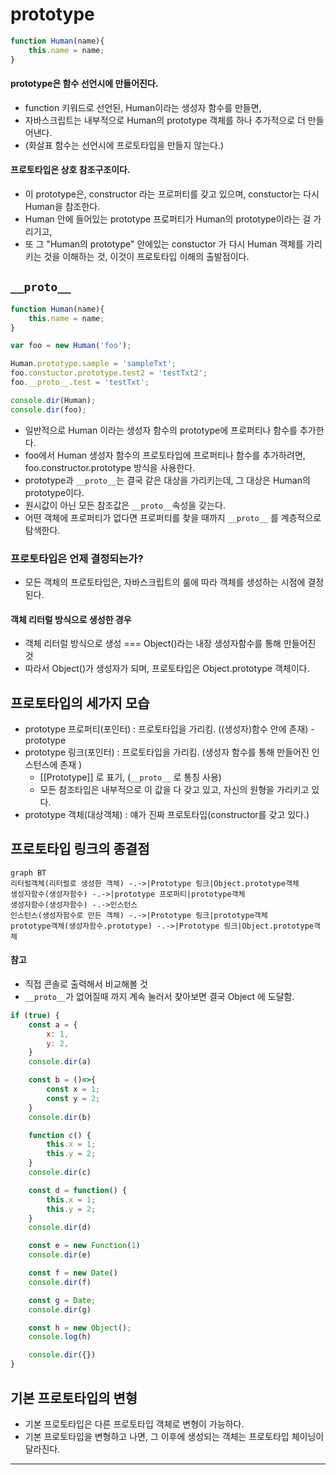 # prototype



```javascript
function Human(name){
    this.name = name;
}
```



#### prototype은 함수 선언시에 만들어진다. 

- function 키워드로 선언된, Human이라는 생성자 함수를 만들면, 
- 자바스크립트는 내부적으로 Human의 prototype 객체를 하나 추가적으로 더 만들어낸다. 
- (화살표 함수는 선언시에 프로토타입을 만들지 않는다.)



#### 프로토타입은 상호 참조구조이다.

- 이 prototype은,  constructor 라는 프로퍼티를 갖고 있으며, constuctor는 다시 Human을 참조한다. 
- Human 안에 들어있는 prototype 프로퍼티가 Human의 prototype이라는 걸 가리기고, 
- 또 그 "Human의 prototype" 안에있는 constuctor 가 다시 Human 객체를 가리키는 것을 이해하는 것, 이것이 프로토타입 이해의 출발점이다. 



## `__proto__`

```javascript
function Human(name){
    this.name = name;
}

var foo = new Human('foo');

Human.prototype.sample = 'sampleTxt';
foo.constuctor.prototype.test2 = 'testTxt2';
foo.__proto__.test = 'testTxt';

console.dir(Human);
console.dir(foo);
```

- 일반적으로 Human 이라는 생성자 함수의 prototype에 프로퍼티나 함수를 추가한다. 
- foo에서 Human 생성자 함수의 프로토타입에 프로퍼티나 함수를 추가하려면, foo.constructor.prototype 방식을 사용한다.
- prototype과 `__proto__`는 결국 같은 대상을 가리키는데, 그 대상은 Human의 prototype이다.
- 원시값이 아닌 모든 참조값은 `__proto__`속성을 갖는다.
- 어떤 객체에 프로퍼티가 없다면 프로퍼티를 찾을 때까지  `__proto__` 를 계층적으로 탐색한다.



### 프로토타입은 언제 결정되는가?

- 모든 객체의 프로토타입은, 자바스크립트의 룰에 따라 객체를 생성하는 시점에 결정된다. 



#### 객체 리터럴 방식으로 생성한 경우 

- 객체 리터럴 방식으로 생성 === Object()라는 내장 생성자함수를 통해 만들어진 것
- 따라서  Object()가 생성자가 되며, 프로토타입은 Object.prototype 객체이다. 



## 프로토타입의 세가지 모습

- prototype 프로퍼티(포인터) :  프로토타입을 가리킴. ((생성자)함수 안에 존재) - prototype
- prototype 링크(포인터) : 프로토타입을 가리킴. (생성자 함수를 통해 만들어진 인스턴스에 존재 ) 
  - [[Prototype]] 로 표기, (`__proto__` 로 통칭 사용)
  - 모든 참조타입은 내부적으로 이 값을 다 갖고 있고, 자신의 원형을 가리키고 있다.
- prototype 객체(대상객체) : 얘가 진짜 프로토타입(constructor를 갖고 있다.)



## 프로토타입 링크의 종결점

```mermaid
graph BT
리터럴객체(리터럴로 생성한 객체) -.->|Prototype 링크|Object.prototype객체
생성자함수(생성자함수) -.->|prototype 프로퍼티|prototype객체
생성자함수(생성자함수) -.->인스턴스
인스턴스(생성자함수로 만든 객체) -.->|Prototype 링크|prototype객체
prototype객체(생성자함수.prototype) -.->|Prototype 링크|Object.prototype객체
```



#### 참고 

- 직접 콘솔로 출력해서 비교해볼 것
- `__proto__`가 없어질때 까지 계속 눌러서 찾아보면 결국 Object 에 도달함.

```javascript
if (true) {
    const a = {
        x: 1,
        y: 2,
    }
    console.dir(a)

    const b = ()=>{
        const x = 1;
        const y = 2;
    }
    console.dir(b)

    function c() {
        this.x = 1;
        this.y = 2;
    }
    console.dir(c)

    const d = function() {
        this.x = 1;
        this.y = 2;
    }
    console.dir(d)

    const e = new Function(1)
    console.dir(e)

    const f = new Date()
    console.dir(f)

    const g = Date;
    console.dir(g)

    const h = new Object();
    console.log(h)

    console.dir({})
}
```





## 기본 프로토타입의 변형

- 기본 프로토타입은 다른 프로토타입 객체로 변형이 가능하다. 
- 기본 프로토타입을 변형하고 나면, 그 이후에 생성되는 객체는 프로토타입 체이닝이 달라진다. 



---




